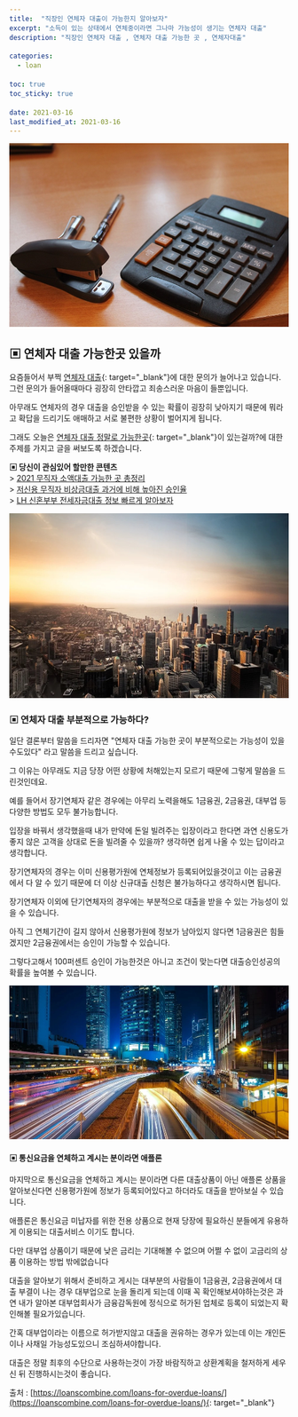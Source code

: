 ```yaml
---
title:  "직장인 연체자 대출이 가능한지 알아보자"
excerpt: "소득이 있는 상태에서 연체중이라면 그나마 가능성이 생기는 연체자 대출"
description: "직장인 연체자 대출 , 연체자 대출 가능한 곳 , 연체자대출"

categories:
  - loan

toc: true
toc_sticky: true
 
date: 2021-03-16
last_modified_at: 2021-03-16
---
```

<p style="text-align: center;"><img src="/assets/images/posting_img/21-03-16/1.jpg" title="연체자 대출 가능한곳" alt="연체자 대출 가능한곳 이미지"></p>

## ▣ 연체자 대출 가능한곳 있을까  
요즘들어서 부쩍 [연체자 대출](https://loanscombine.com/loans-for-overdue-loans/){: target="_blank"}에 대한 문의가 늘어나고 있습니다. 그런 문의가 들어올때마다 굉장히 안타깝고 죄송스러운 마음이 들뿐입니다.

아무래도 연체자의 경우 대출을 승인받을 수 있는 확률이 굉장히 낮아지기 때문에 뭐라고 확답을 드리기도 애매하고 서로 불편한 상황이 벌어지게 됩니다.

그래도 오늘은 [연체자 대출 정말로 가능한곳](https://loanscombine.com/loans-for-overdue-loans/){: target="_blank"}이 있는걸까?에 대한 주제를 가지고 글을 써보도록 하겠습니다.

**▣ 당신이 관심있어 할만한 콘텐츠**  
\> [2021 무직자 소액대출 가능한 곳 총정리](https://loan-information.github.io/loan/8/)  
\> [저신용 무직자 비상금대출 과거에 비해 높아진 승인율](https://loan-information.github.io/loan/7/)  
\> [LH 신혼부부 전세자금대출 정보 빠르게 알아보자](https://loan-information.github.io/loan/6/)

<p style="text-align: center;"><img src="/assets/images/posting_img/21-03-16/2.jpg" title="연체자 대출 가능한곳" alt="연체자 대출 가능한곳 이미지"></p>

### ▣ 연체자 대출 부분적으로 가능하다?  
일단 결론부터 말씀을 드리자면 "연체자 대출 가능한 곳이 부분적으로는 가능성이 있을수도있다" 라고 말씀을 드리고 싶습니다.

그 이유는 아무래도 지금 당장 어떤 상황에 처해있는지 모르기 때문에 그렇게 말씀을 드린것인데요.

예를 들어서 장기연체자 같은 경우에는 아무리 노력을해도 1금융권, 2금융권, 대부업 등 다양한 방법도 모두 불가능합니다.

입장을 바꿔서 생각했을때 내가 만약에 돈일 빌려주는 입장이라고 한다면 과연 신용도가 좋지 않은 고객을 상대로 돈을 빌려줄 수 있을까? 생각하면 쉽게 나올 수 있는 답이라고 생각합니다.

장기연체자의 경우는 이미 신용평가원에 연체정보가 등록되어있을것이고 이는 금융권에서 다 알 수 있기 때문에 더 이상 신규대출 신청은 불가능하다고 생각하시면 됩니다.

장기연체자 이외에 단기연체자의 경우에는 부분적으로 대출을 받을 수 있는 가능성이 있을 수 있습니다.

아직 그 연체기간이 길지 않아서 신용평가원에 정보가 남아있지 않다면 1금융권은 힘들겠지만 2금융권에서는 승인이 가능할 수 있습니다.

그렇다고해서 100퍼센트 승인이 가능한것은 아니고 조건이 맞는다면 대출승인성공의 확률을 높여볼 수 있습니다.

<p style="text-align: center;"><img src="/assets/images/posting_img/21-03-16/3.jpg" title="연체자 대출 가능한곳" alt="연체자 대출 가능한곳 이미지"></p>

#### ▣ 통신요금을 연체하고 계시는 분이라면 애플론  
마지막으로 통신요금을 연체하고 계시는 분이라면 다른 대출상품이 아닌 애플론 상품을 알아보신다면 신용평가원에 정보가 등록되어있다고 하더라도 대출을 받아보실 수 있습니다.

애플론은 통신요금 미납자를 위한 전용 상품으로 현재 당장에 필요하신 분들에게 유용하게 이용되는 대출서비스 이기도 합니다.

다만 대부업 상품이기 때문에 낮은 금리는 기대해볼 수 없으며 어쩔 수 없이 고금리의 상품 이용하는 방법 밖에없습니다

대출을 알아보기 위해서 준비하고 게시는 대부분의 사람들이 1금융권, 2금융권에서 대출 부결이 나는 경우 대부업으로 눈을 돌리게 되는데 이때 꼭 확인해보셔야하는것은 과연 내가 알아본 대부업회사가 금융감독원에 정식으로 허가된 업체로 등록이 되었는지 확인해볼 필요가있습니다.

간혹 대부업이라는 이름으로 허가받지않고 대출을 권유하는 경우가 있는데 이는 개인돈이나 사채일 가능성도있으니 조심하셔야합니다.

대출은 정말 최후의 수단으로 사용하는것이 가장 바람직하고 상환계획을 철저하게 세우신 뒤 진행하시는것이 좋습니다.

출처 : [https://loanscombine.com/loans-for-overdue-loans/](https://loanscombine.com/loans-for-overdue-loans/){: target="_blank"}